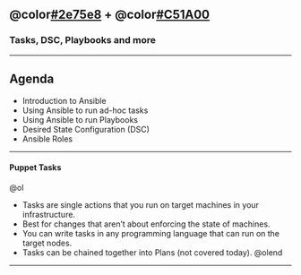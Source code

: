 ## @color[#2e75e8](PowerShell) + @color[#C51A00](Ansible)
### Tasks, DSC, Playbooks and more

---

## Agenda

- Introduction to Ansible
- Using Ansible to run ad-hoc tasks
- Using Ansible to run Playbooks
- Desired State Configuration (DSC)
- Ansible Roles

---

#### Puppet Tasks

@ol[](false)
- Tasks are single actions that you run on target machines in your infrastructure.
- Best for changes that aren’t about enforcing the state of machines.
- You can write tasks in any programming language that can run on the target nodes.
- Tasks can be chained together into Plans (not covered today).
@olend

---

